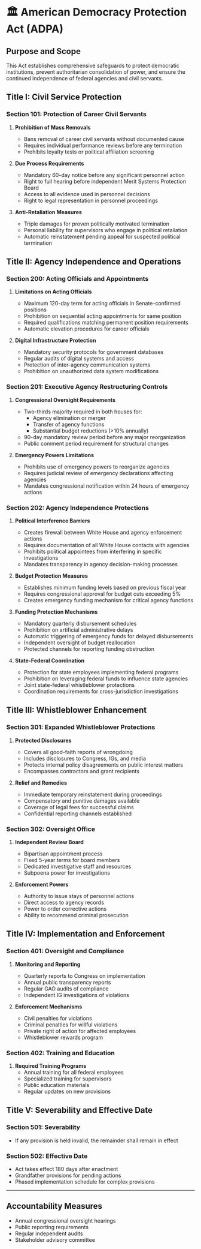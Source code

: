 # 🏛️ American Democracy Protection Act (ADPA)

## Purpose and Scope
This Act establishes comprehensive safeguards to protect democratic institutions, prevent authoritarian consolidation of power, and ensure the continued independence of federal agencies and civil servants.

## Title I: Civil Service Protection

### Section 101: Protection of Career Civil Servants
1. **Prohibition of Mass Removals**
   - Bans removal of career civil servants without documented cause
   - Requires individual performance reviews before any termination
   - Prohibits loyalty tests or political affiliation screening

2. **Due Process Requirements**
   - Mandatory 60-day notice before any significant personnel action
   - Right to full hearing before independent Merit Systems Protection Board
   - Access to all evidence used in personnel decisions
   - Right to legal representation in personnel proceedings

3. **Anti-Retaliation Measures**
   - Triple damages for proven politically motivated termination
   - Personal liability for supervisors who engage in political retaliation
   - Automatic reinstatement pending appeal for suspected political termination

## Title II: Agency Independence and Operations

### Section 200: Acting Officials and Appointments
1. **Limitations on Acting Officials**
   - Maximum 120-day term for acting officials in Senate-confirmed positions
   - Prohibition on sequential acting appointments for same position
   - Required qualifications matching permanent position requirements
   - Automatic elevation procedures for career officials

2. **Digital Infrastructure Protection**
   - Mandatory security protocols for government databases
   - Regular audits of digital systems and access
   - Protection of inter-agency communication systems
   - Prohibition on unauthorized data system modifications

### Section 201: Executive Agency Restructuring Controls
1. **Congressional Oversight Requirements**
   - Two-thirds majority required in both houses for:
     - Agency elimination or merger
     - Transfer of agency functions
     - Substantial budget reductions (>10% annually)
   - 90-day mandatory review period before any major reorganization
   - Public comment period requirement for structural changes

2. **Emergency Powers Limitations**
   - Prohibits use of emergency powers to reorganize agencies
   - Requires judicial review of emergency declarations affecting agencies
   - Mandates congressional notification within 24 hours of emergency actions

### Section 202: Agency Independence Protections
1. **Political Interference Barriers**
   - Creates firewall between White House and agency enforcement actions
   - Requires documentation of all White House contacts with agencies
   - Prohibits political appointees from interfering in specific investigations
   - Mandates transparency in agency decision-making processes

2. **Budget Protection Measures**
   - Establishes minimum funding levels based on previous fiscal year
   - Requires congressional approval for budget cuts exceeding 5%
   - Creates emergency funding mechanism for critical agency functions

3. **Funding Protection Mechanisms**
   - Mandatory quarterly disbursement schedules
   - Prohibition on artificial administrative delays
   - Automatic triggering of emergency funds for delayed disbursements
   - Independent oversight of budget reallocation
   - Protected channels for reporting funding obstruction

4. **State-Federal Coordination**
   - Protection for state employees implementing federal programs
   - Prohibition on leveraging federal funds to influence state agencies
   - Joint state-federal whistleblower protections
   - Coordination requirements for cross-jurisdiction investigations

## Title III: Whistleblower Enhancement

### Section 301: Expanded Whistleblower Protections
1. **Protected Disclosures**
   - Covers all good-faith reports of wrongdoing
   - Includes disclosures to Congress, IGs, and media
   - Protects internal policy disagreements on public interest matters
   - Encompasses contractors and grant recipients

2. **Relief and Remedies**
   - Immediate temporary reinstatement during proceedings
   - Compensatory and punitive damages available
   - Coverage of legal fees for successful claims
   - Confidential reporting channels established

### Section 302: Oversight Office
1. **Independent Review Board**
   - Bipartisan appointment process
   - Fixed 5-year terms for board members
   - Dedicated investigative staff and resources
   - Subpoena power for investigations

2. **Enforcement Powers**
   - Authority to issue stays of personnel actions
   - Direct access to agency records
   - Power to order corrective actions
   - Ability to recommend criminal prosecution

## Title IV: Implementation and Enforcement

### Section 401: Oversight and Compliance
1. **Monitoring and Reporting**
   - Quarterly reports to Congress on implementation
   - Annual public transparency reports
   - Regular GAO audits of compliance
   - Independent IG investigations of violations

2. **Enforcement Mechanisms**
   - Civil penalties for violations
   - Criminal penalties for willful violations
   - Private right of action for affected employees
   - Whistleblower rewards program

### Section 402: Training and Education
1. **Required Training Programs**
   - Annual training for all federal employees
   - Specialized training for supervisors
   - Public education materials
   - Regular updates on new provisions

## Title V: Severability and Effective Date

### Section 501: Severability
- If any provision is held invalid, the remainder shall remain in effect

### Section 502: Effective Date
- Act takes effect 180 days after enactment
- Grandfather provisions for pending actions
- Phased implementation schedule for complex provisions

---

## Accountability Measures
- Annual congressional oversight hearings
- Public reporting requirements
- Regular independent audits
- Stakeholder advisory committee